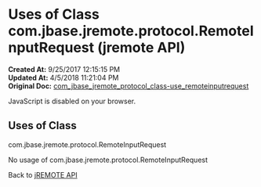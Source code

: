 # Uses of Class com.jbase.jremote.protocol.RemoteInputRequest (jremote API)

**Created At:** 9/25/2017 12:15:15 PM  
**Updated At:** 4/5/2018 11:21:04 PM  
**Original Doc:** [com_jbase_jremote_protocol_class-use_remoteinputrequest](https://docs.jbase.com/39271-class-use/com_jbase_jremote_protocol_class-use_remoteinputrequest)  

<!--<br>    try {<br>        if (location.href.indexOf('is-external=true') == -1) {<br>            parent.document.title="Uses of Class com.jbase.jremote.protocol.RemoteInputRequest (jremote   API)";<br>        }<br>    }<br>    catch(err) {<br>    }<br>//-->
JavaScript is disabled on your browser.



<!--<br>  allClassesLink = document.getElementById("allclasses\_navbar\_top");<br>  if(window==top) {<br>    allClassesLink.style.display = "block";<br>  }<br>  else {<br>    allClassesLink.style.display = "none";<br>  }<br>  //-->

## Uses of Class
com.jbase.jremote.protocol.RemoteInputRequest

No usage of com.jbase.jremote.protocol.RemoteInputRequest

Back to [jREMOTE API](com_jbase_jremote_package-summary)

